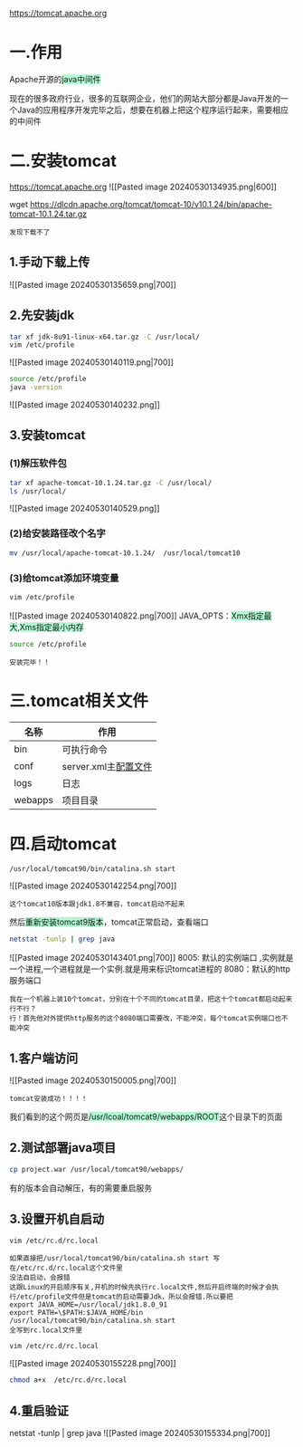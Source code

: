 https://tomcat.apache.org

# 一.作用

Apache开源的<span style="background:#affad1">java中间件</span>

现在的很多政府行业，很多的互联网企业，他们的网站大部分都是Java开发的一个Java的应用程序开发完毕之后，想要在机器上把这个程序运行起来，需要相应的中间件

# 二.安装tomcat
https://tomcat.apache.org
![[Pasted image 20240530134935.png|600]]

wget https://dlcdn.apache.org/tomcat/tomcat-10/v10.1.24/bin/apache-tomcat-10.1.24.tar.gz

```ad-error
发现下载不了
```

## 1.手动下载上传

![[Pasted image 20240530135659.png|700]]

## 2.先安装jdk

``` bash 
tar xf jdk-8u91-linux-x64.tar.gz -C /usr/local/
vim /etc/profile
```
![[Pasted image 20240530140119.png|700]]
```bash
source /etc/profile
java -version
```
![[Pasted image 20240530140232.png]]

## 3.安装tomcat

### (1)解压软件包
```bash
tar xf apache-tomcat-10.1.24.tar.gz -C /usr/local/
ls /usr/local/
```
![[Pasted image 20240530140529.png]]

### (2)给安装路径改个名字
```bash
mv /usr/local/apache-tomcat-10.1.24/  /usr/local/tomcat10
```

### (3)给tomcat添加环境变量

```bash
vim /etc/profile
```
![[Pasted image 20240530140822.png|700]]
JAVA_OPTS：<span style="background:#affad1">Xmx指定最大</span>,<span style="background:#affad1">Xms指定最小内存</span>
```bash
source /etc/profile
```

```ad-success
安装完毕！！
```


# 三.tomcat相关文件

| 名称    | 作用                                                                                                                 |
| ------- | -------------------------------------------------------------------------------------------------------------------- |
| bin     | 可执行命令                                                                                                           |
| conf    | server.xml主[配置文件](https://so.csdn.net/so/search?q=%E9%85%8D%E7%BD%AE%E6%96%87%E4%BB%B6&spm=1001.2101.3001.7020) |
| logs    | 日志                                                                                                                 |
| webapps | 项目目录                                                                                                             |

# 四.启动tomcat

```bash
/usr/local/tomcat90/bin/catalina.sh start
```
![[Pasted image 20240530142254.png|700]]
```ad-warning
这个tomcat10版本跟jdk1.8不兼容，tomcat启动不起来
```


然后<span style="background:#affad1">重新安装tomcat9版本</span>，tomcat正常启动，查看端口

```bash
netstat -tunlp | grep java
```
![[Pasted image 20240530143401.png|700]]
8005: 默认的实例端口 ,实例就是一个进程,一个进程就是一个实例.就是用来标识tomcat进程的
8080：默认的http服务端口

```ad-summary
我在一个机器上装10个tomcat，分别在十个不同的tomcat目录，把这十个tomcat都启动起来行不行？
行！首先他对外提供http服务的这个8080端口需要改，不能冲突，每个tomcat实例端口也不能冲突
```


## 1.客户端访问

![[Pasted image 20240530150005.png|700]]

```ad-success
tomcat安装成功！！！！
```

我们看到的这个网页是<span style="background:#affad1">/usr/lcoal/tomcat9/webapps/ROOT</span>这个目录下的页面



## 2.测试部署java项目

```bash
cp project.war /usr/local/tomcat90/webapps/
```
有的版本会自动解压，有的需要重启服务

## 3.设置开机自启动
```bash
vim /etc/rc.d/rc.local
```
```ad-attention
如果直接把/usr/local/tomcat90/bin/catalina.sh start 写在/etc/rc.d/rc.local这个文件里
没法自启动，会报错
这跟Linux的开启顺序有关,开机的时候先执行rc.local文件,然后开启终端的时候才会执行/etc/profile文件但是tomcat的启动需要Jdk，所以会报错.所以要把
export JAVA_HOME=/usr/local/jdk1.8.0_91 
export PATH=\$PATH:$JAVA_HOME/bin 
/usr/local/tomcat90/bin/catalina.sh start
全写到rc.local文件里
```

```bash
vim /etc/rc.d/rc.local
```
![[Pasted image 20240530155228.png|700]]
```bash
chmod a+x  /etc/rc.d/rc.local 
```
## 4.重启验证
netstat -tunlp | grep java
![[Pasted image 20240530155334.png|700]]

